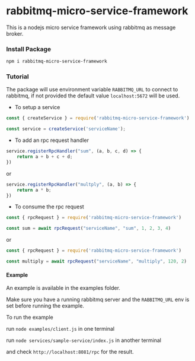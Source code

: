 # rabbitmq-micro-service-framework

This is a nodejs micro service framework using rabbitmq as message broker.

### Install Package

```sh
npm i rabbitmq-micro-service-framework
```

### Tutorial

The package will use environment variable `RABBITMQ_URL` to connect to rabbitmq, if not provided the default value `localhost:5672` will be used. 

* To setup a service

```js
const { createService } = require('rabbitmq-micro-service-framework')

const service = createService('serviceName');
```

* To add an rpc request handler

```js
service.registerRpcHandler("sum", (a, b, c, d) => {
    return a + b + c + d;
})
```

or 

```js
service.registerRpcHandler("multply", (a, b) => {
    return a * b;
})

```


* To consume the rpc request

```js
const { rpcRequest } = require('rabbitmq-micro-service-framework')

const sum = await rpcRequest("serviceName", "sum", 1, 2, 3, 4)
```

or

```js
const { rpcRequest } = require('rabbitmq-micro-service-framework')

const multiply = await rpcRequest("serviceName", "multiply", 120, 2)
```


#### Example

An example is available in the examples folder.

Make sure you have a running rabbitmq server and the `RABBITMQ_URL` env is set before running the example.

To run the example

run `node examples/client.js` in one terminal

run `node services/sample-service/index.js` in another terminal

and check `http://localhost:8081/rpc` for the result.


